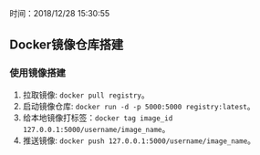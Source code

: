 时间：2018/12/28 15:30:55  

## Docker镜像仓库搭建  

### 使用镜像搭建 

1. 拉取镜像: `docker pull registry`。
2. 启动镜像仓库: `docker run -d -p 5000:5000 registry:latest`。
2. 给本地镜像打标签：`docker tag image_id 127.0.0.1:5000/username/image_name`。
3. 推送镜像: `docker push 127.0.0.1:5000/username/image_name`。